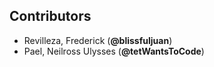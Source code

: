 ## Contributors
- Revilleza, Frederick (**@blissfuljuan**)
- Pael, Neilross Ulysses (**@tetWantsToCode**)